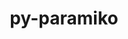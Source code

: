 ---
title: "py-paramiko"
layout: cache
categories: [package, develop-2025-04-06]
meta: {"compilers": ["none"], "num_specs": 2, "num_specs_by_stack": {"e4s": 1, "e4s-neoverse-v2": 1, "root": 2}, "oss": ["ubuntu22.04"], "platforms": ["linux"], "stacks": ["e4s", "e4s-neoverse-v2", "root"], "targets": ["neoverse_v2", "x86_64_v3"], "versions": ["3.5.0"]}
spec_details: [{"compiler": "none", "hash": "kbdn37iwr5bwcyphxfbaynxzsvx4lthu", "os": "ubuntu22.04", "platform": "linux", "size": "-", "stacks": ["e4s-neoverse-v2", "root"], "target": "neoverse_v2", "variants": ["build_system=python_pip", "~invoke"], "versions": ["3.5.0"]}, {"compiler": "none", "hash": "twemkm4ncd7if6fdzfckha2f3gpdpzln", "os": "ubuntu22.04", "platform": "linux", "size": "-", "stacks": ["e4s", "root"], "target": "x86_64_v3", "variants": ["build_system=python_pip", "~invoke"], "versions": ["3.5.0"]}]
---